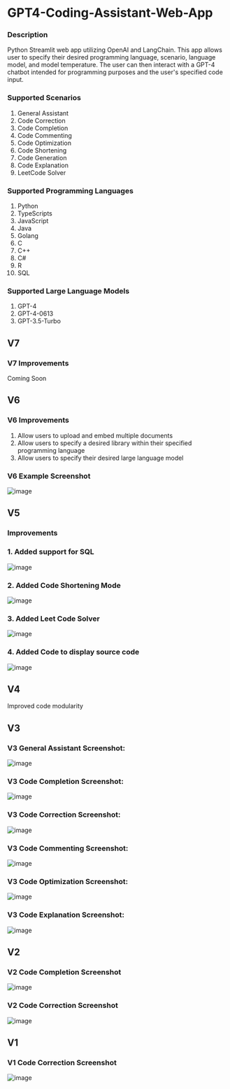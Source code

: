  # GPT4-Coding-Assistant-Web-App
### Description
Python Streamlit web app utilizing OpenAI and LangChain. This app allows user to specify their desired programming language, scenario, language model, and model temperature. The user can then interact with a GPT-4 chatbot intended for programming purposes and the user's specified code input.

### Supported Scenarios
1. General Assistant
2. Code Correction
3. Code Completion
4. Code Commenting
5. Code Optimization
6. Code Shortening
7. Code Generation
8. Code Explanation
9. LeetCode Solver

### Supported Programming Languages
1. Python
2. TypeScripts
3. JavaScript
4. Java
5. Golang
6. C
7. C++
8. C#
9. R
10. SQL

### Supported Large Language Models
1. GPT-4
2. GPT-4-0613
3. GPT-3.5-Turbo

## V7
### V7 Improvements
Coming Soon

## V6
### V6 Improvements
1. Allow users to upload and embed multiple documents
2. Allow users to specify a desired library within their specified programming language
3. Allow users to specify their desired large language model
### V6 Example Screenshot
![image](https://github.com/petermartens98/GPT4-Programming-Assistant/assets/87671757/688eb70b-e84e-4dcc-9f68-a05ca414d665)


## V5
### Improvements
### 1. Added support for SQL
   ![image](https://github.com/petermartens98/GPT4-Programming-Assistant/assets/87671757/a46515b5-20a2-41ef-8330-dbdb46ccae79)

### 2. Added Code Shortening Mode
 ![image](https://github.com/petermartens98/GPT4-Programming-Assistant/assets/87671757/f9f4380e-411c-48d5-ada6-366d56f30c57)

### 3. Added Leet Code Solver 
![image](https://github.com/petermartens98/GPT4-Programming-Assistant/assets/87671757/07d6ff64-2f71-4687-82d3-d84f297b3eb0)

### 4. Added Code to display source code
![image](https://github.com/petermartens98/GPT4-Programming-Assistant/assets/87671757/5ebb8827-0d01-418a-b650-bff087e95478)

## V4
Improved code modularity

## V3
### V3 General Assistant Screenshot:
![image](https://github.com/petermartens98/GPT4-Programming-Assistant/assets/87671757/6e35f3cf-fa60-47cb-b6f8-533dbf89072c)

### V3 Code Completion Screenshot:
![image](https://github.com/petermartens98/GPT4-Programming-Assistant/assets/87671757/9c4fa802-468f-4899-b2c2-bc5bc7b05ef9)

### V3 Code Correction Screenshot: 
![image](https://github.com/petermartens98/GPT4-Programming-Assistant/assets/87671757/1ffe61e2-2f73-4a47-b11c-8aee0b9f0b8c)

### V3 Code Commenting Screenshot:
![image](https://github.com/petermartens98/GPT4-Programming-Assistant/assets/87671757/701eb2c6-8321-4c43-b06f-0df728c03858)

### V3 Code Optimization Screenshot:
![image](https://github.com/petermartens98/GPT4-Programming-Assistant/assets/87671757/bf796215-328d-41b7-919b-62f669ed4e61)

### V3 Code Explanation Screenshot:
![image](https://github.com/petermartens98/GPT4-Programming-Assistant/assets/87671757/f5ace256-8a75-4a10-a6c6-07d93f579535)

## V2
### V2 Code Completion Screenshot
![image](https://github.com/petermartens98/GPT4-Coding-Assistant-Web-App/assets/87671757/f6b251e8-c989-480b-9e1e-c5a041b7ebab)

### V2 Code Correction Screenshot
![image](https://github.com/petermartens98/GPT4-Coding-Assistant-Web-App/assets/87671757/98ac7b0a-df63-42b1-8ec4-d57bd24b1711)

## V1
### V1 Code Correction Screenshot
![image](https://github.com/petermartens98/GPT4-Coding-Assistant-Web-App/assets/87671757/0a09df8d-f457-4d9c-842e-8dc8e757ad96)
